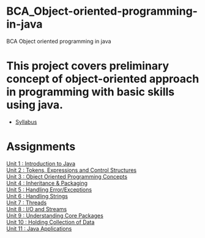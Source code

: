 # BCA_Object-oriented-programming-in-java
BCA Object oriented programming in java
# This project covers preliminary concept of object-oriented approach in programming with basic skills using java.

* [Syllabus](https://github.com/pdsdahal/BCA_Object-Oriented-Programming_In_Java/blob/main/BCAThirdSem/Oop%20Java%20Material/Syllabus/OOP-in-Java-BCA-Syllabus.pdf)

# Assignments
[Unit 1 : Introduction to Java](https://github.com/pdsdahal/BCA_Object-Oriented-Programming_In_Java/blob/main/BCAThirdSem/Oop%20Java%20Material/Assignments/Assignment-1.pdf)<br>
[Unit 2 : Tokens, Expressions and Control Structures](https://github.com/pdsdahal/BCA_Object-Oriented-Programming_In_Java/blob/main/BCAThirdSem/Oop%20Java%20Material/Assignments/Assignment-2.pdf)<br>
[Unit 3 : Object Oriented Programming Concepts](https://github.com/pdsdahal/BCA_Object-Oriented-Programming_In_Java/blob/main/BCAThirdSem/Oop%20Java%20Material/Assignments/Assignment-3.pdf)<br>
[Unit 4 : Inheritance & Packaging](https://github.com/pdsdahal/BCA_Object-Oriented-Programming_In_Java/blob/main/BCAThirdSem/Oop%20Java%20Material/Assignments/Assignment-4.pdf)<br>
[Unit 5 : Handling Error/Exceptions](https://github.com/pdsdahal/BCA_Object-Oriented-Programming_In_Java/blob/main/BCAThirdSem/Oop%20Java%20Material/Assignments/Assignment-5.pdf)<br>
[Unit 6 : Handling Strings](https://github.com/pdsdahal/BCA_Object-Oriented-Programming_In_Java/blob/main/BCAThirdSem/Oop%20Java%20Material/Assignments/Assignment-6.pdf)<br>
[Unit 7 : Threads](https://github.com/pdsdahal/BCA_Object-Oriented-Programming_In_Java/blob/main/BCAThirdSem/Oop%20Java%20Material/Assignments/Assignment-7.pdf)<br>
[Unit 8 : I/O and Streams](https://github.com/pdsdahal/BCA_Object-Oriented-Programming_In_Java/blob/main/BCAThirdSem/Oop%20Java%20Material/Assignments/Assignment-8.pdf)<br>
[Unit 9 : Understanding Core Packages](https://github.com/pdsdahal/BCA_Object-Oriented-Programming_In_Java/blob/main/BCAThirdSem/Oop%20Java%20Material/Assignments/Assignment-9.pdf)<br>
[Unit 10 : Holding Collection of Data](https://github.com/pdsdahal/BCA_Object-Oriented-Programming_In_Java/blob/main/BCAThirdSem/Oop%20Java%20Material/Assignments/Assignment-10.pdf)<br>
[Unit 11 : Java Applications](https://github.com/pdsdahal/BCA_Object-Oriented-Programming_In_Java/blob/main/BCAThirdSem/Oop%20Java%20Material/Assignments/Assignment-11.pdf)<br>
